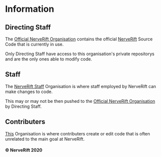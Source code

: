 # Information

## Directing Staff
The [Official NerveRift Organisation](https://github.com/NerveRift) contains the official [NerveRift](https://nerverift.com) Source Code that is currently in use.

Only Directing Staff have access to this organisation's private repositorys and are the only ones able to modify code.

## Staff

The [NerveRift Staff](https://github.com/NerveRiftStaff) Organisation is where staff employed by NerveRift can make changes to code.

This may or may not be then pushed to the [Official NerveRift Organisation](https://github.com/NerveRift) by Directing Staff.

## Contributers

[This](https://github.com/NerveRiftOpen) Organisation is where contributers create or edit code that is often unrelated to the main goal at NerveRift.

#### © NerveRift 2020
